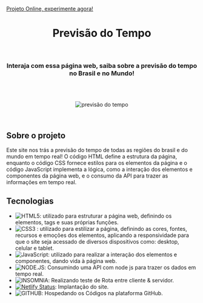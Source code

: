 [ Projeto Online, experimente agora! ](https://previsao-clima-tempo.netlify.app)
<h1 align="center"> Previsão do Tempo</h1>

<br>

<h3 align="center">
  Interaja com essa página web, saiba sobre a previsão do tempo no Brasil e no Mundo!
</h3>

<br>


<br>

<div align="center">

![previsão do tempo](https://user-images.githubusercontent.com/99486037/232326003-dbb81489-36c8-4a49-a8e7-cb77105fa496.PNG)


</div> 

<br>

##  Sobre o projeto

Este site nos trás a previsão do tempo de todas as regiões do brasil e do mundo em tempo real! O código HTML define a estrutura da página, enquanto o código CSS fornece estilos para os elementos da página e o código JavaScript implementa a lógica, como a interação dos elementos e componentes da página web, e o consumo da API para trazer as informações em tempo real.

##  Tecnologias


- ![ HTML5 ](https://img.shields.io/badge/-HTML5-E34F26?style=flat-square&logo=html5&logoColor=white): utilizado para estruturar a página web, definindo os elementos, tags e suas próprias funções.
- ![ CSS3 ](https://img.shields.io/badge/-CSS3-1572B6?style=flat-square&logo=css3) : utilizado para estilizar a página, definindo as cores, fontes, recursos e emoções dos elementos,  aplicando a responsividade  para que o site seja acessado de diversos dispositivos como: desktop, celular e tablet.
- ![ JavaScript ](https://img.shields.io/badge/-JavaScript-black?style=flat-square&logo=javascript): utilizado para realizar a interação dos elementos e componentes, dando vida à página web.
- ![ NODE.JS ](https://img.shields.io/badge/Node.js-43853D?style=for-the-badge&logo=node.js&logoColor=white): Consumindo uma API com node js para trazer os dados em tempo real.
- ![ INSOMNIA ](https://img.shields.io/badge/Insomnia-5849be?style=for-the-badge&logo=Insomnia&logoColor=white): Realizando teste de Rota entre cliente & servidor.
- [![Netlify Status](https://api.netlify.com/api/v1/badges/d76cde39-fc24-47e2-a66a-5040c1ff975b/deploy-status)](https://app.netlify.com/sites/app-users-log/deploys): Implantação do site.
- ![ GITHUB ](https://img.shields.io/badge/GitHub-100000?style=for-the-badge&logo=github&logoColor=white): Hospedando os Códigos na plataforma GitHub.
<br>
